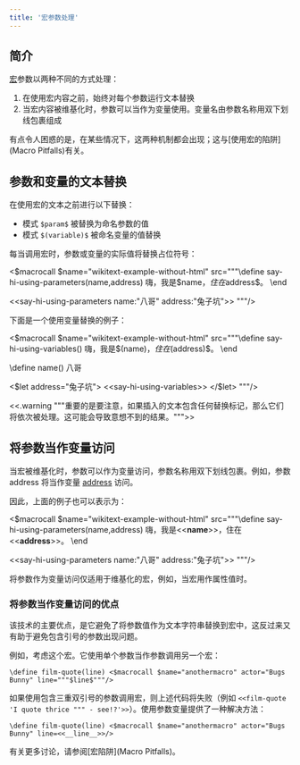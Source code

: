 ```yaml
---
title: '宏参数处理'
---
```


## 简介

[宏](Macros)参数以两种不同的方式处理：

1. 在使用宏内容之前，始终对每个参数运行文本替换
1. 当宏内容被维基化时，参数可以当作为变量使用。变量名由参数名称用双下划线包裹组成

有点令人困惑的是，在某些情况下，这两种机制都会出现；这与[使用宏的陷阱](Macro Pitfalls)有关。

## 参数和变量的文本替换

在使用宏的文本之前进行以下替换：

* 模式 `$param$` 被替换为命名参数的值
* 模式 `$(variable)$` 被命名变量的值替换

每当调用宏时，参数或变量的实际值将替换占位符号：

<$macrocall $name="wikitext-example-without-html" src="""\define say-hi-using-parameters(name,address)
嗨，我是$name$，住在$address$。
\end

<<say-hi-using-parameters name:"八哥" address:"兔子坑">>
"""/>

下面是一个使用变量替换的例子：

<$macrocall $name="wikitext-example-without-html" src="""\define say-hi-using-variables()
嗨，我是$(name)$，住在$(address)$。
\end

\define name() 八哥

<$let address="兔子坑">
<<say-hi-using-variables>>
</$let>
"""/>

<<.warning """重要的是要注意，如果插入的文本包含任何替换标记，那么它们将依次被处理。这可能会导致意想不到的结果。""">>

## 将参数当作变量访问

当宏被维基化时，参数可以作为变量访问，参数名称用双下划线包裹。例如，参数 address 将当作变量 <u>address</u> 访问。

因此，上面的例子也可以表示为：

<$macrocall $name="wikitext-example-without-html" src="""\define say-hi-using-parameters(name,address)
嗨，我是<<__name__>>，住在<<__address__>>。
\end

<<say-hi-using-parameters name:"八哥" address:"兔子坑">>
"""/>

将参数作为变量访问仅适用于维基化的宏，例如，当宏用作属性值时。

### 将参数当作变量访问的优点

该技术的主要优点，是它避免了将参数值作为文本字符串替换到宏中，这反过来又有助于避免包含引号的参数出现问题。

例如，考虑这个宏。它使用单个参数当作参数调用另一个宏：

```
\define film-quote(line) <$macrocall $name="anothermacro" actor="Bugs Bunny" line="""$line$"""/>
```

如果使用包含三重双引号的参数调用宏，则上述代码将失败（例如 `<<film-quote 'I quote thrice """ - see!?'>>`）。使用参数变量提供了一种解决方法：

```
\define film-quote(line) <$macrocall $name="anothermacro" actor="Bugs Bunny" line=<<__line__>>/>
```

有关更多讨论，请参阅[宏陷阱](Macro Pitfalls)。
